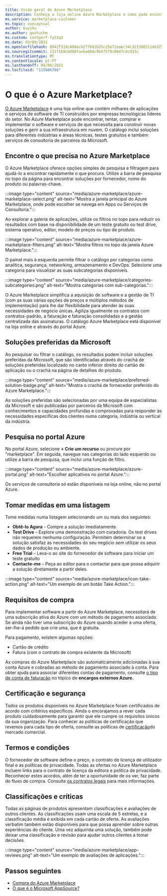 ```yaml
---
title: Visão geral do Azure Marketplace
description: Conheça a loja online Azure Marketplace e como pode encontrar e experimentar software e soluções.
ms.service: marketplace-customer
ms.topic: conceptual
author: Guyshu
ms.author: gushuchm
ms.custom: contperf-fy21q3
ms.date: 03/09/2021
ms.openlocfilehash: 8942f319c408ac6277601b25c25e72eaec34c321308311de3259527c3a170a51
ms.sourcegitcommit: 121f1b9cbd88faeba60dc9b475f9c0647cdc933c
ms.translationtype: MT
ms.contentlocale: pt-PT
ms.lasthandoff: 08/06/2021
ms.locfileid: "115686766"
---
```

# <a name="what-is-azure-marketplace"></a>O que é o Azure Marketplace?

[O Azure Marketplace](https://azuremarketplace.microsoft.com/marketplace/apps/category/security) é uma loja online que contém milhares de aplicações e serviços de software de TI construídos por empresas tecnológicas líderes do setor. No Azure Marketplace pode encontrar, tentar, comprar e implementar o software e serviços de que necessita para construir novas soluções e gerir a sua infraestrutura em nuvem. O catálogo inclui soluções para diferentes indústrias e áreas técnicas, testes gratuitos e também serviços de consultoria de parceiros da Microsoft.

## <a name="find-what-you-need-in-azure-marketplace"></a>Encontre o que precisa no Azure Marketplace

O Azure Marketplace oferece opções simples de pesquisa e filtragem para ajudá-lo a encontrar rapidamente o que procura. Utilize a barra de pesquisa no topo da página para encontrar soluções por fornecedor, nome do produto ou palavras-chave.

:::image type="content" source="media/azure-marketplace/azure-marketplace-select.png" alt-text="Mostra a janela principal do Azure Marketplace, onde pode escolher se navega em Apps ou Serviços de Consultoria.":::

Ao explorar a galeria de aplicações, utilize os filtros no topo para reduzir os resultados com base na disponibilidade de um teste gratuito ou test drive, sistema operativo, editor, modelo de preços ou tipo de produto.

:::image type="content" source="media/azure-marketplace/azure-marketplace-filters.png" alt-text="Mostra filtros no topo da janela Azure Marketplace.":::

O painel mais à esquerda permite filtrar o catálogo por categorias como analítica, segurança, networking, armazenamento e DevOps. Selecione uma categoria para visualizar as suas subcategorias disponíveis.

:::image type="content" source="media/azure-marketplace/categories-subcategories.png" alt-text="Mostra categorias com sub-categorias.":::

O Azure Marketplace simplifica a aquisição de software e a gestão de TI (com as suas várias opções de preços e múltiplos métodos de implementação) para lhe dar flexibilidade para atender às suas necessidades de negócio únicas. Agiliza igualmente os contratos com contratos-padrão, a faturação e faturação consolidadas e a gestão centralizada das assinaturas. O catálogo Azure Marketplace está disponível na loja online e através do portal Azure.

## <a name="microsoft-preferred-solutions"></a>Soluções preferidas da Microsoft

Ao pesquisar ou filtrar o catálogo, os resultados podem incluir soluções preferidas da Microsoft, que são identificadas através do crachá de soluções preferidas localizado no canto inferior direito do cartão de aplicação ou o crachá na página de detalhes do produto.

:::image type="content" source="media/azure-marketplace/preferred-solution-badge.png" alt-text="Mostra o crachá de fornecedor preferido do Azure Marketplace.":::

As soluções preferidas são selecionadas por uma equipa de especialistas da Microsoft e são publicadas por parceiros da Microsoft com conhecimentos e capacidades profundas e comprovadas para responder às necessidades específicas dos clientes numa categoria, indústria ou vertical da indústria.

## <a name="search-in-the-azure-portal"></a>Pesquisa no portal Azure

No portal Azure, selecione **+ Crie um recurso** ou procure por "marketplace". Em seguida, navegue nas categorias do lado esquerdo ou utilize a barra de pesquisa, que inclui uma função de filtro.

:::image type="content" source="media/azure-marketplace/azure-portal.png" alt-text="Escolher aplicativos no portal Azure.":::

Os serviços de consultoria só estão disponíveis na loja online, não no portal Azure.

## <a name="take-action-on-a-listing"></a>Tomar medidas em uma listagem

Tome medidas numa listagem selecionando um ou mais dos seguintes:

- **Obtê-lo Agora** - Compre a solução imediatamente.
- **Test Drive** – Explore uma demonstração com curadoria. Os test drives não requerem nenhuma configuração. Permitem determinar se a solução satisfaz as necessidades do seu negócio sem utilizar os seus dados de produção ou ambiente.
- **Free Trial** – Leva-o ao site do fornecedor de software para iniciar um teste gratuito
- **Contacte-me** – Peça ao editor para o contactar para que possa adquirir a solução diretamente a partir deles.

:::image type="content" source="media/azure-marketplace/icon-take-action.png" alt-text="Um exemplo de um botão Take Action.":::

## <a name="purchasing-requirements"></a>Requisitos de compra

Para implementar software a partir do Azure Marketplace, necessitará de uma subscrição ativa do Azure com um método de pagamento associado. Se ainda não tiver uma subscrição do Azure quando aceder a uma oferta, ser-lhe-á pedido que crie uma, que é gratuita.

Para pagamento, existem algumas opções:  

- Cartão de crédito
- Fatura (com o contrato de compra existente da Microsoft)

As compras do Azure Marketplace são automaticamente adicionadas à sua conta Azure e cobradas ao método de pagamento associado à conta. Para obter ajuda para associar diferentes contas de pagamento, consulte [o tipo de conta de faturação](/azure/cost-management-billing/understand/understand-azure-marketplace-charges#check-billing-account-type) no tópico de **encargos externos Azure.**

## <a name="certification-and-security"></a>Certificação e segurança

Todos os produtos disponíveis no Azure Marketplace foram certificados de acordo com critérios específicos. Ainda o encorajamos a rever cada produto cuidadosamente para garantir que ele cumpre os requisitos únicos da sua organização. Para conhecer as políticas de certificação que revemos para cada tipo de oferta, consulte as políticas de [certificação](/legal/marketplace/certification-policies)do mercado comercial.

## <a name="terms-and-conditions"></a>Termos e condições

O fornecedor de software define o preço, o contrato de licença de utilizador final e as políticas de privacidade. Todas as ofertas no Azure Marketplace incluem links para o contrato de licença da editora e política de privacidade. Reconhecer estes acordos, além de ter a oportunidade de os ver, faz parte do fluxo de compra. Consulte [os contratos legais](legal-contracts.md) para mais informações.

## <a name="ratings-and-reviews"></a>Classificações e críticas

Todas as páginas de produtos apresentam classificações e avaliações de outros clientes. As classificações usam uma escala de 5 estrelas, e a classificação média é exibida em cada cartão de oferta. As avaliações verbatim também estão disponíveis para que possa aprender sobre outras experiências do cliente. Uma vez adquirida uma solução, também pode deixar uma classificação e revisão para ajudar outros clientes a tomar decisões.

:::image type="content" source="media/azure-marketplace/app-reviews.png" alt-text="Um exemplo de avaliações de aplicações.":::

## <a name="next-steps"></a>Passos seguintes

- [Compra do Azure Marketplace](azure-purchasing-invoicing.md)
- [O que é o Microsoft AppSource?](appsource-overview.md)
